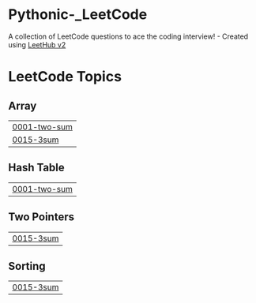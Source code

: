 # Pythonic-_LeetCode
A collection of LeetCode questions to ace the coding interview! - Created using [LeetHub v2](https://github.com/arunbhardwaj/LeetHub-2.0)

<!---LeetCode Topics Start-->
# LeetCode Topics
## Array
|  |
| ------- |
| [0001-two-sum](https://github.com/poojakhatri/Pythonic-_LeetCode/tree/master/0001-two-sum) |
| [0015-3sum](https://github.com/poojakhatri/Pythonic-_LeetCode/tree/master/0015-3sum) |
## Hash Table
|  |
| ------- |
| [0001-two-sum](https://github.com/poojakhatri/Pythonic-_LeetCode/tree/master/0001-two-sum) |
## Two Pointers
|  |
| ------- |
| [0015-3sum](https://github.com/poojakhatri/Pythonic-_LeetCode/tree/master/0015-3sum) |
## Sorting
|  |
| ------- |
| [0015-3sum](https://github.com/poojakhatri/Pythonic-_LeetCode/tree/master/0015-3sum) |
<!---LeetCode Topics End-->